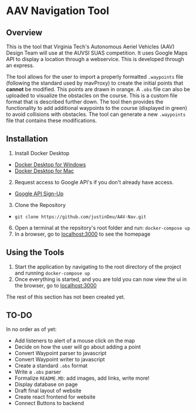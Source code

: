 # AAV Navigation Tool

## Overview

This is the tool that Virginia Tech's Autonomous Aeriel Vehicles (AAV) Design Team will use at the AUVSI SUAS competition. It uses Google Maps API to display a location through a webservice. This is developed through an express.

The tool allows for the user to import a properly formatted `.waypoints` file (following the standard used by mavProxy) to create the initial points that __cannot__ be modified. This points are drawn in orange. A `.obs` file can also be uploaded to visualize the obstacles on the course. This is a custom file format that is described further down. The tool then provides the functionality to add additional waypoints to the course (displayed in green) to avoid collisions with obstacles. The tool can generate a new `.waypoints` file that contains these modifications.

## Installation 
1. Install Docker Desktop
* [Docker Desktop for Windows](https://docs.docker.com/docker-for-windows/install/ "DD for Windows link")
* [Docker Desktop for Mac](https://docs.docker.com/docker-for-mac/install/ "DD for Mac link")
2. Request access to Google API's if you don't already have access.
* [Google API Sign-Up](https://developers.google.com/maps/documentation/javascript/get-api-key "API Key Link")
3. Clone the Repository
* `git clone https://github.com/justinDeu/AAV-Nav.git`
6. Open a terminal at the repsitory's root folder and run: `docker-compose up`
7. In a browser, go to [localhost:3000](http://localhost:3000) to see the homepage

## Using the Tools
1. Start the application by navigating to the root directory of the project and running `docker-compose up`
2. Once everything is started, and you are told you can now view the ui in the browser, go to [localhost:3000](http://localhost:3000)

The rest of this section has not been created yet.

## TO-DO
In no order as of yet:

* Add listeners to alert of a mouse click on the map
* Decide on how the user will go about adding a point
* Convert Waypoint parser to javascript
* Convert Waypoint writer to javascript
* Create a standard `.obs` format
* Write a `.obs` parser
* Formalize `README.MD`: add images, add links, write more!
* Display database on page
* Draft final layout of website
* Create react frontend for website
* Connect Buttons to backend
